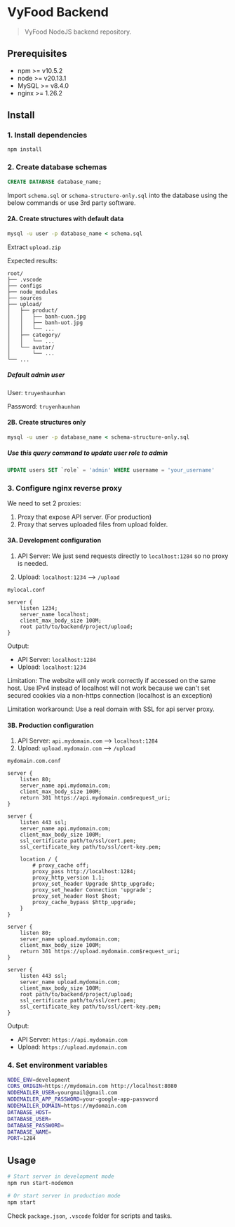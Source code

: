 # VyFood Backend

> VyFood NodeJS backend repository.

## Prerequisites

- npm >= v10.5.2
- node >= v20.13.1
- MySQL >= v8.4.0
- nginx >= 1.26.2

## Install

### 1. Install dependencies

```shell
npm install
```

### 2. Create database schemas

```sql
CREATE DATABASE database_name;
```

Import `schema.sql` or `schema-structure-only.sql` into the database using the below commands or use 3rd party software.

#### 2A. Create structures with default data

```cmd
mysql -u user -p database_name < schema.sql
```

Extract `upload.zip`

Expected results:

```plain
root/
├── .vscode
├── configs
├── node_modules
├── sources
├── upload/
│   ├── product/
│   │   ├── banh-cuon.jpg
│   │   ├── banh-uot.jpg
│   │   └── ...
│   ├── category/
│   │   └── ...
│   └── avatar/
│       └── ...
└── ...
```

##### Default admin user

User: `truyenhaunhan`

Password: `truyenhaunhan`

#### 2B. Create structures only

```cmd
mysql -u user -p database_name < schema-structure-only.sql
```

##### Use this query command to update user role to admin

```sql
UPDATE users SET `role` = 'admin' WHERE username = 'your_username'
```

### 3. Configure nginx reverse proxy

We need to set 2 proxies:

1. Proxy that expose API server. (For production)
2. Proxy that serves uploaded files from upload folder.

#### 3A. Development configuration

1. API Server: We just send requests directly to `localhost:1284` so no proxy is needed.

2. Upload: `localhost:1234` --> `/upload`

`mylocal.conf`

```plain
server {
    listen 1234;
    server_name localhost;
    client_max_body_size 100M;
    root path/to/backend/project/upload;
}
```

Output:

- API Server: `localhost:1284`
- Upload: `localhost:1234`

Limitation: The website will only work correctly if accessed on the same host. Use IPv4 instead of localhost will not work because we can't set secured cookies via a non-https connection (localhost is an exception)

Limitation workaround: Use a real domain with SSL for api server proxy.

#### 3B. Production configuration

1. API Server: `api.mydomain.com` --> `localhost:1284`
2. Upload: `upload.mydomain.com` --> `/upload`

`mydomain.com.conf`

```plain
server {
    listen 80;
    server_name api.mydomain.com;
    client_max_body_size 100M;
    return 301 https://api.mydomain.com$request_uri;
}

server {
    listen 443 ssl;
    server_name api.mydomain.com;
    client_max_body_size 100M;
    ssl_certificate path/to/ssl/cert.pem;
    ssl_certificate_key path/to/ssl/cert-key.pem;

    location / {
        # proxy_cache off;
        proxy_pass http://localhost:1284;
        proxy_http_version 1.1;
        proxy_set_header Upgrade $http_upgrade;
        proxy_set_header Connection 'upgrade';
        proxy_set_header Host $host;
        proxy_cache_bypass $http_upgrade;
    }
}

server {
    listen 80;
    server_name upload.mydomain.com;
    client_max_body_size 100M;
    return 301 https://upload.mydomain.com$request_uri;
}

server {
    listen 443 ssl;
    server_name upload.mydomain.com;
    client_max_body_size 100M;
    root path/to/backend/project/upload;
    ssl_certificate path/to/ssl/cert.pem;
    ssl_certificate_key path/to/ssl/cert-key.pem;
}
```

Output:

- API Server: `https://api.mydomain.com`
- Upload: `https://upload.mydomain.com`

### 4. Set environment variables

```bash
NODE_ENV=development
CORS_ORIGIN=https://mydomain.com http://localhost:8080
NODEMAILER_USER=yourgmail@gmail.com
NODEMAILER_APP_PASSWORD=your-google-app-password
NODEMAILER_DOMAIN=https://mydomain.com
DATABASE_HOST=
DATABASE_USER=
DATABASE_PASSWORD=
DATABASE_NAME=
PORT=1284
```

## Usage

```bash
# Start server in development mode
npm run start-nodemon

# Or start server in production mode
npm start
```

Check `package.json`, `.vscode` folder for scripts and tasks.
